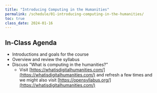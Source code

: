 ```yaml
---
title: "Introducing Computing in the Humanities"
permalink: /schedule/01-introducing-computing-in-the-humanities/
toc: true
class_date: 2024-01-16
---
```

## In-Class Agenda

- Introductions and goals for the course
- Overview and review the syllabus
- Discuss "What is computing in the humanities?" 
  - Visit [https://whatisdigitalhumanities.com/](https://whatisdigitalhumanities.com/) and refresh a few times and we might also visit [https://opensyllabus.org/](https://whatisdigitalhumanities.com/)

